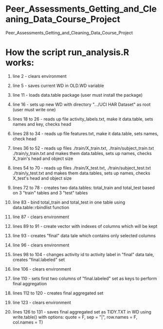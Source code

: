 Peer_Assessments_Getting_and_Cleaning_Data_Course_Project
=========================================================

Peer_Assessments_Getting_and_Cleaning_Data_Course_Project

How the script run_analysis.R works:
====================================

01) line 2 - clears environment

02) line 5 - saves current WD in OLD.WD variable

03) line 11 - loads data.table package (user must install the package)

04) line 16 - sets up new WD with directory ".../UCI HAR Dataset" as root (user must write one)

05) lines 18 to 26 - reads up file activity_labels.txt, make it data.table, sets names and key, checks head

06) lines 28 to 34 - reads up file features.txt, make it data.table, sets names, check head

07) lines 36 to 52 - reads up files ./train/X_train.txt, ./train/subject_train.txt ./train/y_train.txt and makes them data.tables, sets up names, checks X_train's head and object size

08) lines 54 to 70 - reads up files ./train/X_test.txt, ./train/subject_test.txt ./train/y_test.txt and makes them data.tables, sets up names, checks X_test's head and object size

09) lines 72 to 78 - creates two data.tables: total_train and total_test based on 3 "train" tables and 3 "test" tables

10) line 83 - bind total_train and total_test in one table using data.table::rbindlist function

11) line 87 - clears environment

12) lines 89 to 91 - create vector with indexes of columns which will be kept

13) line 93 - creates "final" data tale which contains only selected columns

14) line 96 - clears environment

15) lines 98 to 104 - changes activity id to activity label in "final" data tale, creates "final.labeled" set

16) line 106 - clears environment

17) line 110 - sets first two columns of "final.labeled" set as keys to perform final aggregation

18) lines 112 to 120 - creates final aggregated set

19) line 123 - clears environment

20) lines 126 to 131 - saves final aggregated set as TIDY.TXT in WD using write.table() with options: quote = F, sep = "|", row.names = F, col.names = T)

